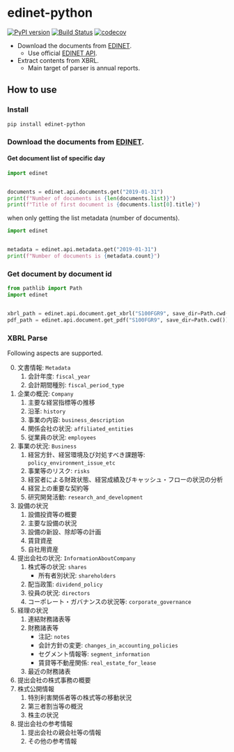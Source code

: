 # edinet-python

[![PyPI version](https://badge.fury.io/py/edinet-python.svg)](https://badge.fury.io/py/edinet-python)
[![Build Status](https://travis-ci.org/chakki-works/edinet-python.svg?branch=master)](https://travis-ci.org/chakki-works/edinet-python)
[![codecov](https://codecov.io/gh/chakki-works/edinet-python/branch/master/graph/badge.svg)](https://codecov.io/gh/chakki-works/edinet-python)

* Download the documents from [EDINET](http://disclosure.edinet-fsa.go.jp/).
  * Use official [EDINET API](https://disclosure.edinet-fsa.go.jp/EKW0EZ0015.html).
* Extract contents from XBRL.
  * Main target of parser is annual reports.

## How to use

### Install

```
pip install edinet-python
```

### Download the documents from [EDINET](http://disclosure.edinet-fsa.go.jp/).

#### Get document list of specific day

```py
import edinet


documents = edinet.api.documents.get("2019-01-31")
print(f"Number of documents is {len(documents.list)}")
print(f"Title of first document is {documents.list[0].title}")
```

when only getting the list metadata (number of documents).

```py
import edinet


metadata = edinet.api.metadata.get("2019-01-31")
print(f"Number of documents is {metadata.count}")

```

### Get document by document id

```py
from pathlib import Path
import edinet


xbrl_path = edinet.api.document.get_xbrl("S100FGR9", save_dir=Path.cwd())
pdf_path = edinet.api.document.get_pdf("S100FGR9", save_dir=Path.cwd())
```

### XBRL Parse

Following aspects are supported.

0. 文書情報: `Metadata`
    1. 会計年度: `fiscal_year`
    2. 会計期間種別: `fiscal_period_type`
1. 企業の概況: `Company`
    1. 主要な経営指標等の推移
    2. 沿革: `history`
    3. 事業の内容: `business_description`
    4. 関係会社の状況: `affiliated_entities`
    5. 従業員の状況: `employees`
2. 事業の状況: `Business`
    1. 経営方針、経営環境及び対処すべき課題等: `policy_environment_issue_etc`
    2. 事業等のリスク: `risks`
    3. 経営者による財政状態、経営成績及びキャッシュ・フローの状況の分析
    4. 経営上の重要な契約等
    5. 研究開発活動: `research_and_development`
3. 設備の状況
    1. 設備投資等の概要
    2. 主要な設備の状況
    3. 設備の新設、除却等の計画
    4. 賃貸資産
    5. 自社用資産
4. 提出会社の状況: `InformationAboutCompany`
    1. 株式等の状況: `shares`
        * 所有者別状況: `shareholders`
    2. 配当政策: `dividend_policy`
    3. 役員の状況: `directors`
    4. コーポレート・ガバナンスの状況等: `corporate_governance`
5. 経理の状況
    1. 連結財務諸表等
    2. 財務諸表等
        * 注記: `notes`
        * 会計方針の変更: `changes_in_accounting_policies`
        * セグメント情報等: `segment_information`
        * 賃貸等不動産関係: `real_estate_for_lease`
    3. 最近の財務諸表
6. 提出会社の株式事務の概要
7. 株式公開情報
    1. 特別利害関係者等の株式等の移動状況
    2. 第三者割当等の概況
    3. 株主の状況
8. 提出会社の参考情報
    1. 提出会社の親会社等の情報
    2. その他の参考情報 
